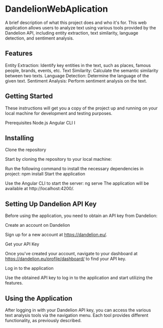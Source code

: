 # DandelionWebAplication

A brief description of what this project does and who it's for. This web application allows users to analyze text using various tools provided by the Dandelion API, including entity extraction, text similarity, language detection, and sentiment analysis.

## Features
Entity Extraction: Identify key entities in the text, such as places, famous people, brands, events, etc.
Text Similarity: Calculate the semantic similarity between two texts.
Language Detection: Determine the language of the given text.
Sentiment Analysis: Perform sentiment analysis on the text.


## Getting Started
These instructions will get you a copy of the project up and running on your local machine for development and testing purposes.

Prerequisites
Node.js
Angular CLI
I
## Installing
Clone the repository

Start by cloning the repository to your local machine:

Run the following command to install the necessary dependencies in project:
npm install
Start the application

Use the Angular CLI to start the server:
ng serve
The application will be available at http://localhost:4200/.

## Setting Up Dandelion API Key
Before using the application, you need to obtain an API key from Dandelion:

Create an account on Dandelion

Sign up for a new account at https://dandelion.eu/.

Get your API Key

Once you've created your account, navigate to your dashboard at https://dandelion.eu/profile/dashboard/ to find your API key.

Log in to the application

Use the obtained API key to log in to the application and start utilizing the features.

## Using the Application
After logging in with your Dandelion API key, you can access the various text analysis tools via the navigation menu. Each tool provides different functionality, as previously described.
